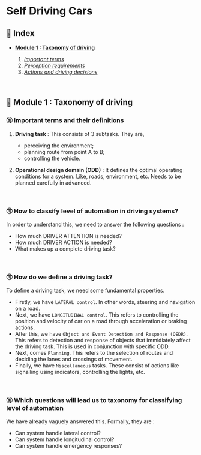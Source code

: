 # Self Driving Cars

## 💢 Index
* **[Module 1 : Taxonomy of driving](#-module-1--taxonomy-of-driving)**

  1. *[Important terms](#important-terms)*
  2. *[Perception requirements]()*
  3. *[Actions and driving decisions]()*

<!-- * **[Module 2]()** -->
<br>


## 💢 Module 1 : Taxonomy of driving

### 🉑 Important terms and their definitions
1. **Driving task** : This consists of 3 subtasks. They are, 
    * perceiving the environment; 
    * planning route from point A to B; 
    * controlling the vehicle.

2. **Operational design domain (ODD)** : It defines the optimal operating conditions for a system. Like, roads, environment, etc. Needs to be planned carefully in advanced.

<br>

### 🉑 How to classify level of automation in driving systems?
In order to understand this, we need to answer the following questions :
* How much DRIVER ATTENTION is needed?
* How much DRIVER ACTION is needed?
* What makes up a complete driving task?

<br>

### 🉑 How do we define a driving task?
To define a driving task, we need some fundamental properties.
* Firstly, we have `LATERAL control`. In other words, steering and navigation on a road.<br>
* Next, we have `LONGITUDINAL control`. This refers to controlling the position and velocity of car on a road through acceleration or braking actions.<br>
* After this, we have `Object and Event Detection and Response (OEDR)`. This refers to detection and response of objects that immidiately affect the driving task. This is used in conjunction with specific ODD.
* Next, comes `Planning`. This refers to the selection of routes and deciding the lanes and crossings of movement.
* Finally, we have `Miscellaneous` tasks. These consist of actions like signalling using indicators, controlling the lights, etc.

<br>

### 🉑 Which questions will lead us to taxonomy for classifying level of automation
We have already vaguely answered this. Formally, they are :
* Can system handle lateral control?
* Can system handle longitudinal control?
* Can system handle emergency responses?
